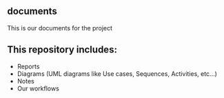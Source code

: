 ## documents
This is our documents for the project

## This repository includes:
- Reports
- Diagrams (UML diagrams like Use cases, Sequences, Activities, etc...)
- Notes
- Our workflows
